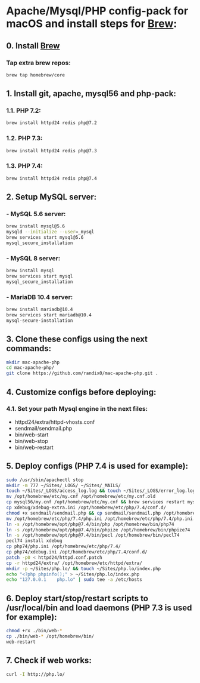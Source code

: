 # Apache/Mysql/PHP config-pack for macOS and install steps for [Brew](https://brew.sh/):

## 0. Install [Brew](https://brew.sh/)
### Tap extra brew repos:
```sh
brew tap homebrew/core
```

## 1. Install git, apache, mysql56 and php-pack:
### 1.1. PHP 7.2:
```sh
brew install httpd24 redis php@7.2
```

### 1.2. PHP 7.3:
```sh
brew install httpd24 redis php@7.3
```

### 1.3. PHP 7.4:
```sh
brew install httpd24 redis php@7.4
```

## 2. Setup MySQL server:
### - MySQL 5.6 server:
```sh
brew install mysql@5.6
mysqld --initialize --user=_mysql
brew services start mysql@5.6
mysql_secure_installation
```
### - MySQL 8 server:
```sh
brew install mysql
brew services start mysql
mysql_secure_installation
```
### - MariaDB 10.4 server:
```sh
brew install mariadb@10.4
brew services start mariadb@10.4
mysql-secure-installation
```

## 3. Clone these configs using the next commands:
```sh
mkdir mac-apache-php
cd mac-apache-php/
git clone https://github.com/randix0/mac-apache-php.git .
```

## 4. Customize configs before deploying:

### 4.1. Set your path Mysql engine in the next files:
- httpd24/extra/httpd-vhosts.conf
- sendmail/sendmail.php
- bin/web-start
- bin/web-stop
- bin/web-restart

## 5. Deploy configs (PHP 7.4 is used for example):
```sh
sudo /usr/sbin/apachectl stop
mkdir -m 777 ~/Sites/_LOGS/ ~/Sites/_MAILS/
touch ~/Sites/_LOGS/access_log.log && touch ~/Sites/_LOGS/error_log.log
mv /opt/homebrew/etc/my.cnf /opt/homebrew/etc/my.cnf.old
cp mysql56/my.cnf /opt/homebrew/etc/my.cnf && brew services restart mysql
cp xdebug/xdebug-extra.ini /opt/homebrew/etc/php/7.4/conf.d/
chmod +x sendmail/sendmail.php && cp sendmail/sendmail.php /opt/homebrew/bin/
mv /opt/homebrew/etc/php/7.4/php.ini /opt/homebrew/etc/php/7.4/php.ini.old
ln -s /opt/homebrew/opt/php@7.4/bin/php /opt/homebrew/bin/php74
ln -s /opt/homebrew/opt/php@7.4/bin/phpize /opt/homebrew/bin/phpize74
ln -s /opt/homebrew/opt/php@7.4/bin/pecl /opt/homebrew/bin/pecl74
pecl74 install xdebug
cp php74/php.ini /opt/homebrew/etc/php/7.4/
cp php74/xdebug.ini /opt/homebrew/etc/php/7.4/conf.d/
patch -p0 < httpd24/httpd.conf.patch
cp -r httpd24/extra/ /opt/homebrew/etc/httpd/extra/
mkdir -p ~/Sites/php.lo/ && touch ~/Sites/php.lo/index.php
echo "<?php phpinfo();" > ~/Sites/php.lo/index.php
echo "127.0.0.1    php.lo" | sudo tee -a /etc/hosts
```

## 6. Deploy start/stop/restart scripts to /usr/local/bin and load daemons (PHP 7.3 is used for example):
```sh
chmod +rx ./bin/web-*
cp ./bin/web-* /opt/homebrew/bin/
web-restart
```

## 7. Check if web works:
```sh
curl -I http://php.lo/
```
